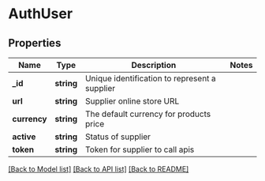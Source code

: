 # AuthUser

## Properties
Name | Type | Description | Notes
------------ | ------------- | ------------- | -------------
**_id** | **string** | Unique identification to represent a supplier | 
**url** | **string** | Supplier online store URL | 
**currency** | **string** | The default currency for products price | 
**active** | **string** | Status of supplier | 
**token** | **string** | Token for supplier to call apis | 

[[Back to Model list]](../../README.md#documentation-for-models) [[Back to API list]](../../README.md#documentation-for-api-endpoints) [[Back to README]](../../README.md)

